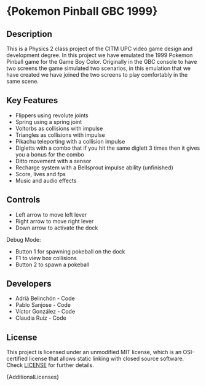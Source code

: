 # {Pokemon Pinball GBC 1999}

## Description

This is a Physics 2 class project of the CITM UPC video game design and development degree. In this project we have emulated the 1999 Pokemon Pinball game for the Game Boy Color. Originally in the GBC console to have two screens the game simulated two scenarios, in this emulation that we have created we have joined the two screens to play comfortably in the same scene.

## Key Features

 - Flippers using revolute joints
 - Spring using a spring joint
 - Voltorbs as collisions with impulse
 - Triangles as collisions with impulse
 - Pikachu teleporting with a collision impulse
 - Digletts with a combo that if you hit the same diglett 3 times then it gives you a bonus for the combo
 - Ditto movement with a sensor 
 - Recharge system with a Bellsprout impulse ability (unfinished)
 - Score, lives and fps
 - Music and audio effects
 
## Controls

 - Left arrow to move left lever
 - Right arrow to move right lever
 - Down arrow to activate the dock

Debug Mode:

 - Button 1 for spawning pokeball on the dock
 - F1 to view box collisions
 - Button 2 to spawn a pokeball

## Developers

 - Adrià Belinchón - Code
 - Pablo Sanjose - Code
 - Víctor González - Code
 - Claudia Ruiz - Code

## License

This project is licensed under an unmodified MIT license, which is an OSI-certified license that allows static linking with closed source software. Check [LICENSE](LICENSE) for further details.

{AdditionalLicenses}
